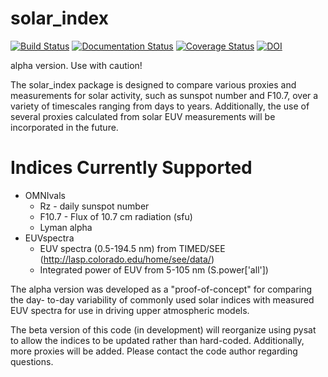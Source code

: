 # solar_index

[![Build Status](https://travis-ci.com/jklenzing/solar_index.svg?branch=master)](https://travis-ci.com/jklenzing/solar_index)
[![Documentation Status](https://readthedocs.org/projects/solar-index/badge/?version=latest)](https://solar-index.readthedocs.io/en/latest/?badge=latest)
[![Coverage Status](https://coveralls.io/repos/github/jklenzing/solar_index/badge.svg?branch=master)](https://coveralls.io/github/jklenzing/solar_index?branch=master)
[![DOI](https://zenodo.org/badge/111730061.svg)](https://zenodo.org/badge/latestdoi/111730061)

alpha version.  Use with caution!

The solar_index package is designed to compare various proxies and measurements
for solar activity, such as sunspot number and F10.7, over a variety of
timescales ranging from days to years.  Additionally, the use of several
proxies calculated from solar EUV measurements will be incorporated in the
future.

# Indices Currently Supported
* OMNIvals
  * Rz - daily sunspot number
  * F10.7 - Flux of 10.7 cm radiation (sfu)
  * Lyman alpha
* EUVspectra
  * EUV spectra (0.5-194.5 nm) from TIMED/SEE (http://lasp.colorado.edu/home/see/data/)
  * Integrated power of EUV from 5-105 nm (S.power['all'])

The alpha version was developed as a "proof-of-concept" for comparing the day-
to-day variability of commonly used solar indices with measured EUV spectra
for use in driving upper atmospheric models.

The beta version of this code (in development) will reorganize using pysat to
allow the indices to be updated rather than hard-coded.  Additionally, more
proxies will be added.  Please contact the code author regarding questions.
